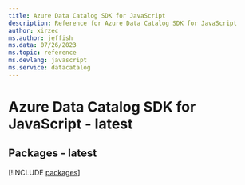 ```yaml
---
title: Azure Data Catalog SDK for JavaScript
description: Reference for Azure Data Catalog SDK for JavaScript
author: xirzec
ms.author: jeffish
ms.data: 07/26/2023
ms.topic: reference
ms.devlang: javascript
ms.service: datacatalog
---
```

# Azure Data Catalog SDK for JavaScript - latest
## Packages - latest
[!INCLUDE [packages](data-catalog-index.md)]